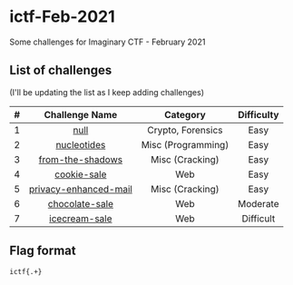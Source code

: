 # ictf-Feb-2021

Some challenges for Imaginary CTF - February 2021


## List of challenges

(I'll be updating the list as I keep adding challenges)

| # | Challenge Name | Category | Difficulty |
|:-:|:--------------:|:--------:|:----------:|
| 1 | [null](../main/null/README.md) | Crypto, Forensics | Easy |
| 2 | [nucleotides](../main/nucleotides/README.md) | Misc (Programming) | Easy |
| 3 | [from-the-shadows](../main/from-the-shadows/README.md) | Misc (Cracking) | Easy |
| 4 | [cookie-sale](../main/cookie-sale/README.md) | Web | Easy |
| 5 | [privacy-enhanced-mail](../main/privacy-enhanced-mail/README.md) | Misc (Cracking) | Easy |
| 6 | [chocolate-sale](../main/chocolate-sale/README.md) | Web | Moderate |
| 7 | [icecream-sale](../main/icecream-sale/README.md) | Web | Difficult |

## Flag format

`ictf{.+}`
